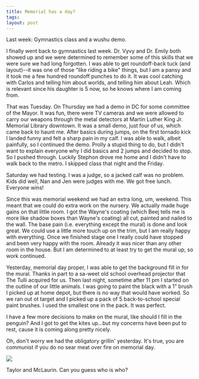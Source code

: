 ```yaml
---
title: Memorial has a day?
tags: 
layout: post
---
```

Last week: Gymnastics class and a wushu demo.



I finally went back to gymnastics last week. Dr. Vyvy and Dr. Emily both showed up and we were determined to remember some of this skills that we were sure we had long forgotten.  I was able to get roundoff-back tuck (and layout)--it was one of those "like riding a bike" things, but I am a pansy and it took me a few hundred roundoff punches to do it.  It was cool catching with Carlos and telling him about worlds, and telling him about Leah. Which is relevant since his daughter is 5 now, so he knows where I am coming from.  



That was Tuesday.  On Thursday we had a demo in DC for some committee of the Mayor.  It was fun, there were TV cameras and we were allowed to carry our weapons through the metal detectors at Martin Luther King Jr. Memorial Library downtown.  It was a small demo, just four of us, which came back to haunt me.  After basics during jumps, on the first tornado kick I landed funny and felt a sharp pain in my calf.  I was able to walk, albeit painfully, so I continued the demo.  Prolly a stupid thing to do, but I didn't want to explain everyone why I did basics and 2 jumps and decided to stop.  So I pushed through.  Luckily Stephon drove me home and I didn't have to walk back to the metro.  I skipped class that night and the Friday. 



Saturday we had testing.  I was a judge, so a jacked calf was no problem.  Kids did well, Nan and Jen were judges with me.  We got free lunch.  Everyone wins!



Since this was memorial weekend we had an extra long, um, weekend.  This meant that we could do extra work on the nursery.  We actually made huge gains on that little room.  I got the Wayne's coating (which Beej tells me is more like shadow boxes than Wayne's coating) all cut, painted and nailed to the wall.  The base pain (i.e. everything except the mural) is done and look great.  We could use a little more touch up on the trim, but I am really happy with everything.  Once we finished stage one I really could have stopped and been very happy with the room.  Already it was nicer than any other room in the house.  But I am determined to at least try to get the mural up, so work continued. 



Yesterday, memorial day proper, I was able to get the background fill in for the mural.  Thanks in part to a sa-weet old school overhead projector that The Tulli acquired for us.  Then last night, sometime after 11 pm I started on the outline of our little animals.  I was going to paint the black with a 1" brush I picked up at home depot, but there is no way that would have worked.  So we ran out ot target and I picked up a pack of 5 back-to-school special paint brushes.  I used the smallest one in the pack.  It was perfect.  



I have a few more decisions to make on the mural, like should I fill in the penguin?  And I got to get the kites up…but my concerns have been put to rest, cause it is coming along pretty nicely.



Oh, don't worry we had the obligatory grillin' yesterday.  It's true, you are communist if you do no sear meat over fire on memorial day.



<img src="http://photos.fuzzymonk.com/leah/image/595/Room01.jpeg" class="picture">

Taylor and McLaurin.  Can you guess who is who?

